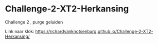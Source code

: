 # Challenge-2-XT2-Herkansing
 Challenge 2 , purge geluiden

Link naar klok:
https://richardvanknotsenburg.github.io/Challenge-2-XT2-Herkansing/
